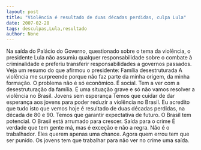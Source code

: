 ```yaml
---
layout: post
title: "Violência é resultado de duas décadas perdidas, culpa Lula"
date: 2007-02-28
tags: desculpas,Lula,resultado
author: None
---
```

Na saída do Palácio do Governo, questionado sobre o tema da violência, o presidente Lula não assumiu qualquer responsabilidade sobre o combate à criminalidade e preferiu transferir responsabilidades a governos passados.
Veja um resumo do que afirmou o presidente:
Família desestruturada
A violência me surpreende porque não faz parte da minha origem, da minha formação. O problema não é só econômico. É social. Tem a ver com a desestruturação da família. É uma situação grave e só não vamos resolver a violência no Brasil.
Jovens sem esperança
Temos que cuidar de dar esperança aos jovens para poder reduzir a violência no Brasil. Eu acredito que tudo isto que vemos hoje é resultado de duas décadas perdidas, na década de 80 e 90. Temos que garantir expectativa de futuro. O Brasil tem potencial. O Brasil está arrumado para crescer. 
Saída para o crime
É verdade que tem gente má, mas é exceção e não a regra. Não é o trabalhador. Eles querem apenas uma chance. Agora quem errou tem que ser punido. Os jovens tem que trabalhar para não ver no crime uma saída. 
